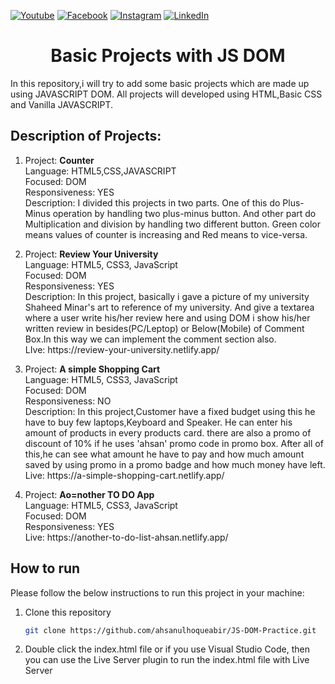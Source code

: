 [![Youtube][youtube-shield]][youtube-url]
[![Facebook][facebook-shield]][facebook-url]
[![Instagram][instagram-shield]][instagram-url]
[![LinkedIn][linkedin-shield]][linkedin-url]


 <h1 align="center">Basic Projects with JS DOM</h1>

In this repository,i will try to add some basic projects which are made up using JAVASCRIPT DOM. All projects will developed using HTML,Basic CSS and Vanilla JAVASCRIPT.

<h2> Description of Projects: </h2>

<ol>
<li> <p>
Project: <b> Counter</b> <br>
Language: HTML5,CSS,JAVASCRIPT<br>
Focused: DOM<br>
Responsiveness: YES<br>
Description: I divided this projects in two parts. One of this do Plus-Minus operation by handling two plus-minus button. And other part do Multiplication and division by handling two different button. Green color means values of counter is increasing and Red means to vice-versa. </p></li>

<li> <p>
Project: <b> Review Your University </b><br>
Language: HTML5, CSS3, JavaScript<br>
Focused: DOM <br>
Responsiveness: YES <br>
Description: In this project, basically i gave a picture of my university Shaheed Minar's art to reference of my university. And give a textarea where a user write his/her review here and using DOM i show his/her written review in besides(PC/Leptop) or Below(Mobile) of Comment Box.In this way we can implement the comment section also.<br>
LIve: https://review-your-university.netlify.app/ </p></li>

<li> <p>
Project: <b> A simple Shopping Cart </b><br>
Language: HTML5, CSS3, JavaScript<br>
Focused: DOM <br>
Responsiveness: NO <br>
Description: In this project,Customer have a fixed budget using this he have to buy few laptops,Keyboard and Speaker. He can enter his amount of products in every products card. there are also a promo of discount of 10% if he uses 'ahsan' promo code in promo box. After all of this,he can see what amount he have to pay and how much amount saved by using promo in a promo badge and how much money have left.<br>
Live: https://a-simple-shopping-cart.netlify.app/ </p></li>
<li><p>
Project: <b> Ao=nother TO DO App </b><br>
Language: HTML5, CSS3, JavaScript<br>
Focused: DOM <br>
Responsiveness: YES <br>
Live: https://another-to-do-list-ahsan.netlify.app/ </p></li>

</ol>


## How to run

Please follow the below instructions to run this project in your machine:

1. Clone this repository
   ```sh
   git clone https://github.com/ahsanulhoqueabir/JS-DOM-Practice.git
   ```
2. Double click the index.html file or if you use Visual Studio Code, then you can use the Live Server plugin to run the index.html file with Live Server



<!-- MARKDOWN LINKS & IMAGES -->

[youtube-shield]: https://img.shields.io/badge/-Youtube-black.svg?style=flat-square&logo=youtube&color=555&logoColor=white
[youtube-url]: https://youtube.com/AhsanulAbir
[facebook-shield]: https://img.shields.io/badge/-Facebook-black.svg?style=flat-square&logo=facebook&color=555&logoColor=white
[facebook-url]: https://facebook.com/mdahsanulhoqueabir
[instagram-shield]: https://img.shields.io/badge/-Instagram-black.svg?style=flat-square&logo=instagram&color=555&logoColor=white
[instagram-url]: https://instagram.com/Ahsanul.H.abir
[linkedin-shield]: https://img.shields.io/badge/-LinkedIn-black.svg?style=flat-square&logo=linkedin&colorB=555
[linkedin-url]: https://linkedin.com/in/ahsanulhoqueabir
